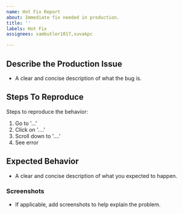 ```yaml
---
name: Hot Fix Report
about: Immediate fix needed in production.
title: ''
labels: Hot Fix
assignees: sambutler1017,suvakpc

---
```


## **Describe the Production Issue**
- A clear and concise description of what the bug is.

## **Steps To Reproduce**
Steps to reproduce the behavior:
1. Go to '...'
2. Click on '....'
3. Scroll down to '....'
4. See error

## **Expected Behavior**
- A clear and concise description of what you expected to happen.

### **Screenshots**
- If applicable, add screenshots to help explain the problem.

